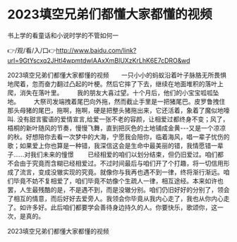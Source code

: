 # 2023填空兄弟们都懂大家都懂的视频
书上学的看童话和小说时学的不管如何一

👉/观/看/入/口👉http://www.baidu.com/link?url=9GtYscxq2JHtl4wpmtdwIAAxXmBlUXzKrLhK6E7cDRO&wd

2023填空兄弟们都懂大家都懂的视频　　一只小小的蚂蚁沿着叶子脉胳无所畏惧地爬着，忽而奋力翻过凸起的叶梗。然后它摔了下去，继续在地面堆积的落叶上爬，消失在落叶里。
　　我的朋友大喜过望。十个月后，他们的小宝宝呱呱坠地。
　　大祭司发端拽着尾巴向外拖，然而截止手里是一把猪尾巴。皮罗鲁拽住那头母猪的尾巴，拖啊，拖啊，硬是把整头猪拖出来，它还活着，象着了魔似地嚎叫.
没有甜言蜜语的爱情宣言,给爱一张不老的容颜，让相爱过都终身不变；风了，梧桐的新叶随风的节奏，慢慢飞舞，直到把灰色的土地铺成金黄---又是一个凉凉的秋。好想陪你去看一次梦中的大海，宁愿我会陪你，临着海风，唱一辈子忧伤的歌；如果爱上你也算是一种错，我深信这会是生命中最美丽的错，我情愿错一辈子......对我们未来的憧憬
　　已经相爱的咱们以划分结束，但仍旧爱过。咱们都不会由于究竟而含糊已经相爱过。不过时间最后与咱们开了个打趣，将一切信用形成了流言，变成没辙实现的究竟。就像你与我再也遇不到一律，终将渐行渐远。咱们毕竟不妨不复相爱了，咱们毕竟不妨像个生疏人一律，相互途经。本来如许也罢，人生最残酷的是，不是遇不到，而是没辙分别。咱们仍旧好好的分别了，领会了相互的情意，而后好好去爱旁人。我领会你毕竟从我内心走了，我也从你内心走了。如许多好。此后咱们都要学会善待身边持久的人。你要快乐，歌颂你，这一次，是真的。

2023填空兄弟们都懂大家都懂的视频
